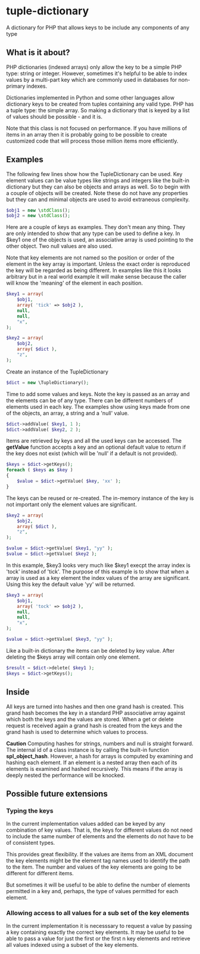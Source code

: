 # tuple-dictionary
A dictionary for PHP that allows keys to be include any components of any type

## What is it about?

PHP dictionaries (indexed arrays) only allow the key to be a simple PHP type: string or integer.  However, sometimes it's helpful to be able to index values by a multi-part key which are commonly used in databases for non-primary indexes.

Dictionaries implemented in Python and some other languages allow dictionary keys to be created from tuples containing any valid type.  PHP has a tuple type: the simple array.  So making a dictionary that is keyed by a list of values should be possible - and it is.

Note that this class is not focused on performance.  If you have millions of items in an array then it is probably going to be possible to create customized code that will process those million items more efficiently.

## Examples

The following few lines show how the TupleDictionary can be used.  Key element values can be value types like strings and integers like the built-in dictionary but they can also be objects and arrays as well.  So to begin with a couple of objects will be created.  Note these do not have any properties but they can and minimal objects are used to avoid extraneous complexity.

```php
$obj1 = new \stdClass();
$obj2 = new \stdClass();
```

Here are a couple of keys as examples.  They don't mean any thing.  They are only intended to show that any type can be used to define a key. In $key1 one of the objects is used, an associative array is used pointing to the other object. Two null values are also used.

Note that key elements are not named so the position or order of the element in the key array is important.  Unless the exact order is reproduced the key will be regarded as being different. In examples like this it looks arbitrary but in a real world example it will make sense because the caller will know the 'meaning' of the element in each position.

```php
$key1 = array(
	$obj1,
	array( 'tick' => $obj2 ),
	null,
	null,
	"x",
);

$key2 = array(
	$obj2,
	array( $dict ),
	"z",
);
```

Create an instance of the TupleDictionary

```php
$dict = new \TupleDictionary();
```

Time to add some values and keys.  Note the key is passed as an array and the elements can be of any type.  There can be different numbers of elements used in each key.  The examples show using keys made from one of the objects, an array, a string and a 'null' value.

```php
$dict->addValue( $key1, 1 );
$dict->addValue( $key2, 2 );
```

Items are retrieved by keys and all the used keys can be accessed.  The **getValue** function accepts a key and an optional default value to return if the key does not exist (which will be 'null' if a default is not provided).

```php
$keys = $dict->getKeys();
foreach ( $keys as $key )
{
	$value = $dict->getValue( $key, 'xx' );
}
```

The keys can be reused or re-created.  The in-memory instance of the key is not important only the element values are significant.

```php
$key2 = array(
	$obj2,
	array( $dict ),
	"z",
);

$value = $dict->getValue( $key1, "yy" );
$value = $dict->getValue( $key2 );
```

In this example, $key3 looks very much like $key1 execpt the array index is 'tock' instead of 'tick'.  The purpose of this example is to show that when a array is used as a key element the index values of the array are significant.  Using this key the default value 'yy' will be returned.

```php
$key3 = array(
	$obj1,
	array( 'tock' => $obj2 ),
	null,
	null,
	"x",
);

$value = $dict->getValue( $key3, "yy" );
```

Like a built-in dictionary the items can be deleted by key value.  After deleting the $keys array will contain only one element.

```php
$result = $dict->delete( $key1 );
$keys = $dict->getKeys();
```

## Inside

All keys are turned into hashes and then one grand hash is created.  This grand hash becomes the key in a standard PHP associative array against which both the keys and the values are stored.  When a get or delete request is received again a grand hash is created from the keys and the grand hash is used to determine which values to process.

**Caution** Computing hashes for strings, numbers and null is straight forward.  The internal id of a class instance is by calling the built-in function **spl_object_hash**.  However, a hash for arrays is computed by examining and hashing each element.  If an element is a nested array then each of its elements is examined and hashed recursively.  This means if the array is deeply nested the performance will be knocked.

## Possible future extensions

### Typing the keys

In the current implementation values added can be keyed by any combination of key values.  That is, the keys for different values do not need to include the same number of elements and the elements do not have to be of consistent types.

This provides great flexibility.  If the values are items from an XML document the key elements might be the element tag names used to identify the path to the item.  The number and values of the key elements are going to be different for different items.

But sometimes it will be useful to be able to define the number of elements permitted in a key and, perhaps, the type of values permitted for each element.

### Allowing access to all values for a sub set of the key elements

In the current implementation it is necesssary to request a value by passing a key containing exactly the correct key elements.  It may be useful to be able to pass a value for just the first or the first n key elements and retrieve all values indexed using a subset of the key elements.
